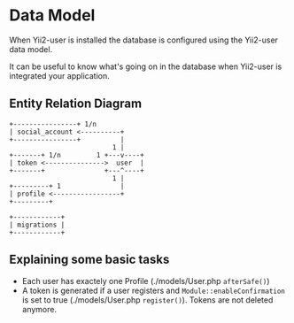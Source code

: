 # Data Model

When Yii2-user is installed the database is
configured using the Yii2-user data model.

It can be useful to know what's going on in the
database when Yii2-user is integrated your application.

## Entity Relation Diagram

    +----------------+ 1/n
    | social_account <----------+
    +----------------+          |
                              1 |
    +-------+ 1/n         1 +---v----+
    | token <--------------->  user  |
    +-------+               +---^----+
                              1 |
    +---------+ 1               |
    | profile <-----------------+
    +---------+

    +------------+
    | migrations |
    +------------+

## Explaining some basic tasks

- Each user has exactely one Profile (./models/User.php ```afterSafe()```)
- A token is generated if a user registers and ```Module::enableConfirmation```
  is set to true (./models/User.php ```register()```). Tokens are not deleted
  anymore.
